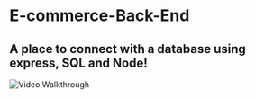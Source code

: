 # E-commerce-Back-End

## A place to connect with a database using express, SQL and Node!


![Video Walkthrough](https://www.youtube.com/watch?v=PMojbAJ4Ss0)